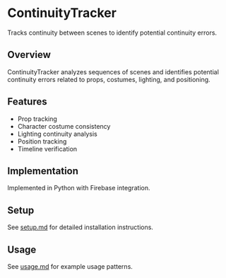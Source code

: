 # ContinuityTracker

Tracks continuity between scenes to identify potential continuity errors.

## Overview

ContinuityTracker analyzes sequences of scenes and identifies potential continuity errors related to props, costumes, lighting, and positioning.

## Features

- Prop tracking
- Character costume consistency
- Lighting continuity analysis
- Position tracking
- Timeline verification

## Implementation

Implemented in Python with Firebase integration.

## Setup

See [setup.md](setup.md) for detailed installation instructions.

## Usage

See [usage.md](usage.md) for example usage patterns.